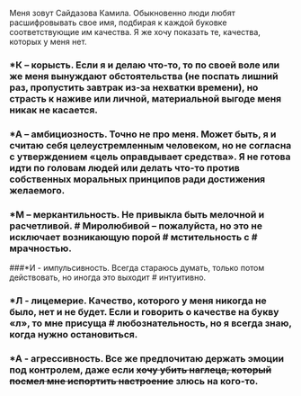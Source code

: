 Меня зовут Сайдазова Камила. Обыкновенно люди любят расшифровывать свое имя, подбирая к каждой буковке соответствующие им качества. Я же хочу показать те, качества, которых у меня нет.
### *К – корысть. Если я и делаю что-то, то по своей воле или же меня вынуждают обстоятельства (не поспать лишний раз, пропустить завтрак из-за нехватки времени), но страсть к наживе или личной, материальной выгоде меня никак не касается.
### *А – амбициозность. Точно не про меня. Может быть, я и считаю себя целеустремленным человеком, но не согласна с утверждением «цель оправдывает средства». Я не готова идти по головам людей или делать что-то против собственных моральных принципов ради достижения желаемого. 
### *М – меркантильность. Не привыкла быть мелочной и расчетливой. # Миролюбивой – пожалуйста, но это не исключает возникающую порой # мстительность с # мрачностью.
###*И - импульсивность. Всегда стараюсь думать, только потом действовать, но иногда это выходит # интуитивно.
### *Л - лицемерие. Качество, которого у меня никогда не было, нет и не будет. Если и говорить о качестве на букву «л», то мне присуща # любознательность, но я всегда знаю, когда нужно остановиться.
### *А - агрессивность. Все же предпочитаю держать эмоции под контролем, даже если  ~~хочу убить наглеца, который посмел мне испортить настроение~~ злюсь на кого-то.
